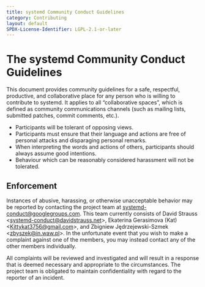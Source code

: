 ```yaml
---
title: systemd Community Conduct Guidelines
category: Contributing
layout: default
SPDX-License-Identifier: LGPL-2.1-or-later
---
```


# The systemd Community Conduct Guidelines

This document provides community guidelines for a safe, respectful, productive, and collaborative place for any person who is willing to contribute to systemd.
It applies to all “collaborative spaces”, which is defined as community communications channels (such as mailing lists, submitted patches, commit comments, etc.).

- Participants will be tolerant of opposing views.
- Participants must ensure that their language and actions are free of personal attacks and disparaging personal remarks.
- When interpreting the words and actions of others, participants should always assume good intentions.
- Behaviour which can be reasonably considered harassment will not be tolerated.

## Enforcement

Instances of abusive, harassing, or otherwise unacceptable behavior may be reported by contacting the project team at systemd-conduct@googlegroups.com.
This team currently consists of David Strauss <<systemd-conduct@davidstrauss.net>>, Ekaterina Gerasimova (Kat) <<Kittykat3756@gmail.com>>, and Zbigniew Jędrzejewski-Szmek <<zbyszek@in.waw.pl>>.
In the unfortunate event that you wish to make a complaint against one of the members, you may instead contact any of the other members individually.

All complaints will be reviewed and investigated and will result in a response that is deemed necessary and appropriate to the circumstances.
The project team is obligated to maintain confidentiality with regard to the reporter of an incident.
